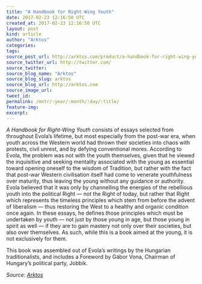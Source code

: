 ```yaml
---
title: "A Handbook for Right-Wing Youth"
date: 2017-02-23 12:16:50 UTC
created_at: 2017-02-23 12:16:50 UTC
layout: post
kind: article
author: "Arktos"
categories: 
tags: 
source_post_url: http://arktos.com/product/a-handbook-for-right-wing-youth/
source_twitter_url: http://twitter.com/
source_twitter: 
source_blog_name: "Arktos"
source_blog_slug: arktos
source_blog_url: http://arktos.com
source_image_url: 
tweet_id:
permalink: /mntr/:year/:month/:day/:title/
feature-img: 
excerpt:
---
```

<p><em>A Handbook for Right-Wing Youth </em>consists of essays selected from throughout Evola’s lifetime, but most especially from the post-war era, when youth across the Western world had thrown their societies into chaos with protests, civil unrest, and by defying conventional mores. According to Evola, the problem was not with the youth themselves, given that he viewed the inquisitive and seeking mentality associated with the young as essential toward opening oneself to the wisdom of Tradition, but rather with the fact that post-war Western civilisation itself had come to venerate youthfulness over maturity, thus leaving the young without any guidance or authority. Evola believed that it was only by channelling the energies of the rebellious youth into the political Right — not the Right of today, but rather that Right which represents the timeless principles which stem from before the advent of liberalism — thus restoring the West to a healthy and organic condition once again. In these essays, he defines those principles which must be undertaken by youth — not just by those young in age, but those young in spirit as well — if they are to gain mastery not only over their societies, but also over themselves. As such, while this is a book aimed at the young, it is not exclusively for them.</p>
<p>This book was assembled out of Evola’s writings by the Hungarian traditionalists, and includes a Foreword by Gábor Vona, Chairman of Hungary’s political party, Jobbik.</p><div class="">
    <i>Source: <a href="http://arktos.com">Arktos</a></i>
</div>
